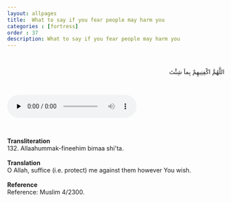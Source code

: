 ```yaml
---
layout: allpages
title:  What to say if you fear people may harm you
categories : [fortress]
order : 37
description: What to say if you fear people may harm you
---
```

&nbsp;
<div class="arabictext" dir="RTL">

اللَّهُمَّ اكْفِنِيهِمْ بِماَ شِئْتَ

</div>

&nbsp;


<audio controls  preload="none">
  <source src="{{ site.baseurl }}/audio/fortress/132.mp3" type="audio/mpeg">
Your browser does not support the audio element.
</audio>

&nbsp;

<div class="duaextra" tabindex="0"> <div onclick = "void(0)"><strong>Transliteration</strong></div> <div class="extra">
132. Allaahummak-fineehim bimaa shi'ta.

</div> </div> &nbsp; <div class="duaextra" tabindex="0"> <div onclick = "void(0)"><strong>Translation</strong></div> <div class="extra">
O Allah, suffice (i.e. protect) me against them however You wish.

</div> </div> &nbsp; <div class="duaextra" tabindex="0"> <div onclick = "void(0)"><strong>Reference</strong></div> <div class="extra">
Reference: Muslim 4/2300.

</div> </div>